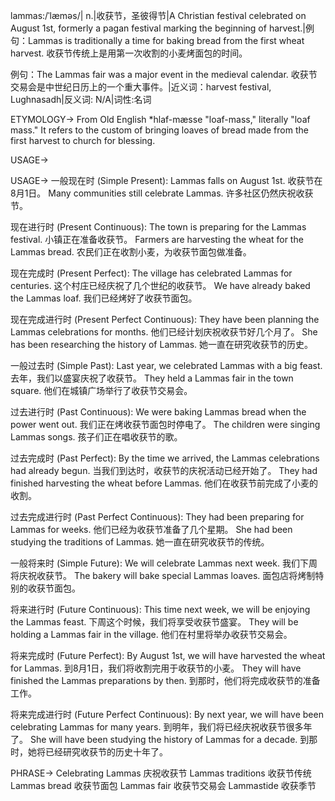 lammas:/ˈlæməs/| n.|收获节，圣彼得节|A Christian festival celebrated on August 1st, formerly a pagan festival marking the beginning of harvest.|例句：Lammas is traditionally a time for baking bread from the first wheat harvest. 收获节传统上是用第一次收割的小麦烤面包的时间。

例句：The Lammas fair was a major event in the medieval calendar.  收获节交易会是中世纪日历上的一个重大事件。|近义词：harvest festival, Lughnasadh|反义词: N/A|词性:名词

ETYMOLOGY->
From Old English *hlaf-mæsse "loaf-mass," literally "loaf mass."  It refers to the custom of bringing loaves of bread made from the first harvest to church for blessing.

USAGE->

USAGE->
一般现在时 (Simple Present):
Lammas falls on August 1st. 收获节在8月1日。
Many communities still celebrate Lammas. 许多社区仍然庆祝收获节。

现在进行时 (Present Continuous):
The town is preparing for the Lammas festival. 小镇正在准备收获节。
Farmers are harvesting the wheat for the Lammas bread.  农民们正在收割小麦，为收获节面包做准备。

现在完成时 (Present Perfect):
The village has celebrated Lammas for centuries.  这个村庄已经庆祝了几个世纪的收获节。
We have already baked the Lammas loaf. 我们已经烤好了收获节面包。

现在完成进行时 (Present Perfect Continuous):
They have been planning the Lammas celebrations for months.  他们已经计划庆祝收获节好几个月了。
She has been researching the history of Lammas. 她一直在研究收获节的历史。


一般过去时 (Simple Past):
Last year, we celebrated Lammas with a big feast. 去年，我们以盛宴庆祝了收获节。
They held a Lammas fair in the town square. 他们在城镇广场举行了收获节交易会。

过去进行时 (Past Continuous):
We were baking Lammas bread when the power went out.  我们正在烤收获节面包时停电了。
The children were singing Lammas songs. 孩子们正在唱收获节的歌。

过去完成时 (Past Perfect):
By the time we arrived, the Lammas celebrations had already begun. 当我们到达时，收获节的庆祝活动已经开始了。
They had finished harvesting the wheat before Lammas. 他们在收获节前完成了小麦的收割。

过去完成进行时 (Past Perfect Continuous):
They had been preparing for Lammas for weeks. 他们已经为收获节准备了几个星期。
She had been studying the traditions of Lammas. 她一直在研究收获节的传统。

一般将来时 (Simple Future):
We will celebrate Lammas next week.  我们下周将庆祝收获节。
The bakery will bake special Lammas loaves. 面包店将烤制特别的收获节面包。

将来进行时 (Future Continuous):
This time next week, we will be enjoying the Lammas feast.  下周这个时候，我们将享受收获节盛宴。
They will be holding a Lammas fair in the village. 他们在村里将举办收获节交易会。

将来完成时 (Future Perfect):
By August 1st, we will have harvested the wheat for Lammas. 到8月1日，我们将收割完用于收获节的小麦。
They will have finished the Lammas preparations by then. 到那时，他们将完成收获节的准备工作。

将来完成进行时 (Future Perfect Continuous):
By next year, we will have been celebrating Lammas for many years. 到明年，我们将已经庆祝收获节很多年了。
She will have been studying the history of Lammas for a decade. 到那时，她将已经研究收获节的历史十年了。



PHRASE->
Celebrating Lammas 庆祝收获节
Lammas traditions 收获节传统
Lammas bread 收获节面包
Lammas fair 收获节交易会
Lammastide 收获季节


